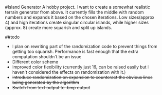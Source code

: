#Island Generator
A hobby project. I want to create a somewhat realistic terrain generator from above. It currently fills the middle with random numbers and expands it based on the chosen iterations. Low sizes(approx 4) and high iterations create singular circular islands, while higher sizes (approx. 8) create more squarish and split up islands.

##todo
* I plan on rewriting part of the randomization code to prevent things from getting too squarish. Performance is fast enough that the extra computation shouldn't be an issue
* Different color scheme
* Improved color flexibility (currently just 16, can be raised easily but I haven't considered the effects on randomization with it.)
* ~~Introduce randomization on expansion to counteract the obvious lines being generated by the algorithm~~
* ~~Switch from text output to .bmp output~~
